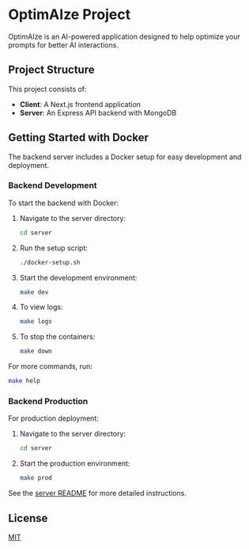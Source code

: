 # OptimAIze Project

OptimAIze is an AI-powered application designed to help optimize your prompts for better AI interactions.

## Project Structure

This project consists of:

- **Client**: A Next.js frontend application
- **Server**: An Express API backend with MongoDB

## Getting Started with Docker

The backend server includes a Docker setup for easy development and deployment.

### Backend Development

To start the backend with Docker:

1. Navigate to the server directory:
   ```bash
   cd server
   ```

2. Run the setup script:
   ```bash
   ./docker-setup.sh
   ```

3. Start the development environment:
   ```bash
   make dev
   ```

4. To view logs:
   ```bash
   make logs
   ```

5. To stop the containers:
   ```bash
   make down
   ```

For more commands, run:
```bash
make help
```

### Backend Production

For production deployment:

1. Navigate to the server directory:
   ```bash
   cd server
   ```

2. Start the production environment:
   ```bash
   make prod
   ```

See the [server README](server/README.md) for more detailed instructions.

## License

[MIT](LICENSE) 